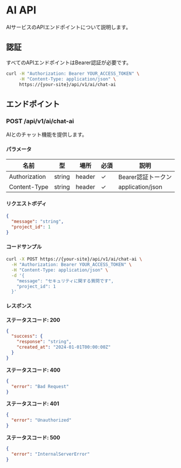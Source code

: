 # AI API

AIサービスのAPIエンドポイントについて説明します。

## 認証

すべてのAPIエンドポイントはBearer認証が必要です。

```bash
curl -H "Authorization: Bearer YOUR_ACCESS_TOKEN" \
     -H "Content-Type: application/json" \
     https://{your-site}/api/v1/ai/chat-ai
```

## エンドポイント

### POST /api/v1/ai/chat-ai

AIとのチャット機能を提供します。

#### パラメータ

| 名前 | 型 | 場所 | 必須 | 説明 |
|------|----|----|------|------|
| Authorization | string | header | ✓ | Bearer認証トークン |
| Content-Type | string | header | ✓ | application/json |

#### リクエストボディ

```json
{
  "message": "string",
  "project_id": 1
}
```

#### コードサンプル

```bash
curl -X POST https://{your-site}/api/v1/ai/chat-ai \
  -H "Authorization: Bearer YOUR_ACCESS_TOKEN" \
  -H "Content-Type: application/json" \
  -d '{
    "message": "セキュリティに関する質問です",
    "project_id": 1
  }'
```

#### レスポンス

**ステータスコード: 200**

```json
{
  "success": {
    "response": "string",
    "created_at": "2024-01-01T00:00:00Z"
  }
}
```

**ステータスコード: 400**

```json
{
  "error": "Bad Request"
}
```

**ステータスコード: 401**

```json
{
  "error": "Unauthorized"
}
```

**ステータスコード: 500**

```json
{
  "error": "InternalServerError"
}
```
